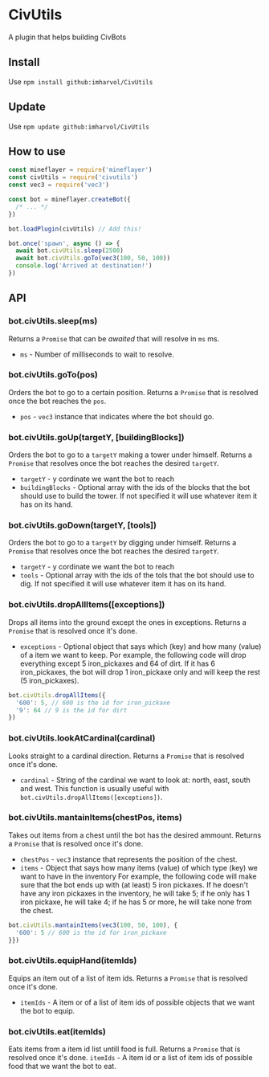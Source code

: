 # CivUtils
A plugin that helps building CivBots

## Install
Use `npm install github:imharvol/CivUtils `

## Update
Use `npm update github:imharvol/CivUtils `

## How to use
```js
const mineflayer = require('mineflayer')
const civUtils = require('civutils')
const vec3 = require('vec3')

const bot = mineflayer.createBot({
  /* ... */
})

bot.loadPlugin(civUtils) // Add this!

bot.once('spawn', async () => {
  await bot.civUtils.sleep(2500)
  await bot.civUtils.goTo(vec3(100, 50, 100))
  console.log('Arrived at destination!')
})
```

## API
### bot.civUtils.sleep(ms)
Returns a `Promise` that can be _awaited_ that will resolve in `ms` ms.
- `ms` - Number of milliseconds to wait to resolve.

### bot.civUtils.goTo(pos)
Orders the bot to go to a certain position. Returns a `Promise` that is resolved once the bot reaches the `pos`.
- `pos` - `vec3` instance that indicates where the bot should go.

### bot.civUtils.goUp(targetY, [buildingBlocks])
Orders the bot to go to a `targetY` making a tower under himself. Returns a `Promise` that resolves once the bot reaches the desired `targetY`.
- `targetY` - y cordinate we want the bot to reach
- `buildingBlocks` - Optional array with the ids of the blocks that the bot should use to build the tower. If not specified it will use whatever item it has on its hand.

### bot.civUtils.goDown(targetY, [tools])
Orders the bot to go to a `targetY` by digging under himself. Returns a `Promise` that resolves once the bot reaches the desired `targetY`.
- `targetY` - y cordinate we want the bot to reach
- `tools` - Optional array with the ids of the tols that the bot should use to dig. If not specified it will use whatever item it has on its hand.

### bot.civUtils.dropAllItems([exceptions])
Drops all items into the ground except the ones in exceptions. Returns a `Promise` that is resolved once it's done.
- `exceptions` - Optional object that says which (key) and how many (value) of a item we want to keep.
Por example, the following code will drop everything except 5 iron_pickaxes and 64 of dirt. If it has 6 iron_pickaxes, the bot will drop 1 iron_pickaxe only and will keep the rest (5 iron_pickaxes).
```js
bot.civUtils.dropAllItems({
  '600': 5, // 600 is the id for iron_pickaxe
  '9': 64 // 9 is the id for dirt
})
```
### bot.civUtils.lookAtCardinal(cardinal)
Looks straight to a cardinal direction. Returns a `Promise` that is resolved once it's done.
- `cardinal` - String of the cardinal we want to look at: north, east, south and west.
This function is usually useful with `bot.civUtils.dropAllItems([exceptions])`.

### bot.civUtils.mantainItems(chestPos, items)
Takes out items from a chest until the bot has the desired ammount. Returns a `Promise` that is resolved once it's done.
- `chestPos` - `vec3` instance that represents the position of the chest.
- `items` - Object that says how many items (value) of which type (key) we want to have in the inventory
For example, the following code will make sure that the bot ends up with (at least) 5 iron pickaxes. If he doesn't have any iron pickaxes in the inventory, he will take 5; if he only has 1 iron pickaxe, he will take 4; if he has 5 or more, he will take none from the chest.
```js
bot.civUtils.mantainItems(vec3(100, 50, 100), {
  '600': 5 // 600 is the id for iron_pickaxe
}})
```

### bot.civUtils.equipHand(itemIds)
Equips an item out of a list of item ids. Returns a `Promise` that is resolved once it's done.
- `itemIds` - A item or of a list of item ids of possible objects that we want the bot to equip.

### bot.civUtils.eat(itemIds)
Eats items from a item id list untill food is full. Returns a `Promise` that is resolved once it's done.
`itemIds` - A item id or a list of item ids of possible food that we want the bot to eat.